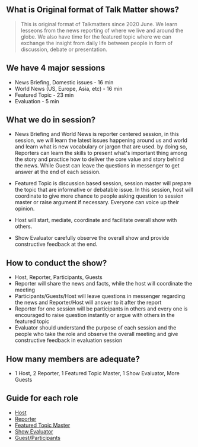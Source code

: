 ## What is Original format of Talk Matter shows?
> This is original format of Talkmatters since 2020 June. We learn lesseons from the news reporting of where we live and around the globe. We also have time for the featured topic where we can exchange the insight from daily life between people in form of discussion, debate or presentation.

## We have 4 major sessions
  * News Briefing, Domestic issues - 16 min 
  * World News (US, Europe, Asia, etc) - 16 min
  * Featured Topic - 23 min
  * Evaluation - 5 min

## What we do in session?
  * News Briefing and World News is reporter centered session, in this session, we will learn the latest issues happening around us and world and learn what is new vocabulary or jargon that are used. by doing so, Reporters can learn the skills to present what's important thing among the story and practice how to deliver the core value and story behind the news. While Guest can leave the questions in messenger to get answer at the end of each session.

  * Featured Topic is discussion based session, session master will prepare the topic that are informative or debatable issue. In this session, host will coordinate to give more chance to people asking question to session master or raise argument if necessary. Everyone can voice up their opinion.

  * Host will start, mediate, coordinate and facilitate overall show with others. 
  
  * Show Evaluator carefully observe the overall show and provide constructive feedback at the end.

## How to conduct the show?
  * Host, Reporter, Participants, Guests
  * Reporter will share the news and facts, while the host will coordinate the meeting
  * Participants/Guests/Host will leave questions in messenger regarding the news and Reporter/Host will answer to it after the report
  * Reporter for one session will be participants in others and every one is encouraged to raise question instantly or argue with others in the featured topic
  * Evaluator should understand the purpose of each session and the people who take the role and observe the overall meeting and give constructive feedback in evaluation session 

## How many members are adequate?
  * 1 Host,  2 Reporter, 1 Featured Topic Master, 1 Show Evaluator, More Guests


## Guide for each role
  * [Host](https://github.com/seock04/Uncertainty-Handler/wiki/%22Talk-matter%22--Guide-book-of-the-Role-for-The-Host)
  * [Reporter](https://github.com/seock04/Uncertainty-Handler/wiki/%22Talk-matter%22-Guide-book-of-the-Role-for-The-Reporter)
  * [Featured Topic Master](https://github.com/seock04/Uncertainty-Handler/wiki/%22Talk-matter%22-Guide-book-of-the-Role-for-The-Featured-Topic-Master)
  * [Show Evaluator](https://github.com/seock04/Uncertainty-Handler/wiki/%22Talk-matter%22-Guide-book-of-the-Role-for-The-Show-Evaluator)
  * [Guest/Participants](https://github.com/seock04/Uncertainty-Handler/wiki/%22Talk-matter%22-Guide-book-of-the-Role-for-The-Guest-Participant)
